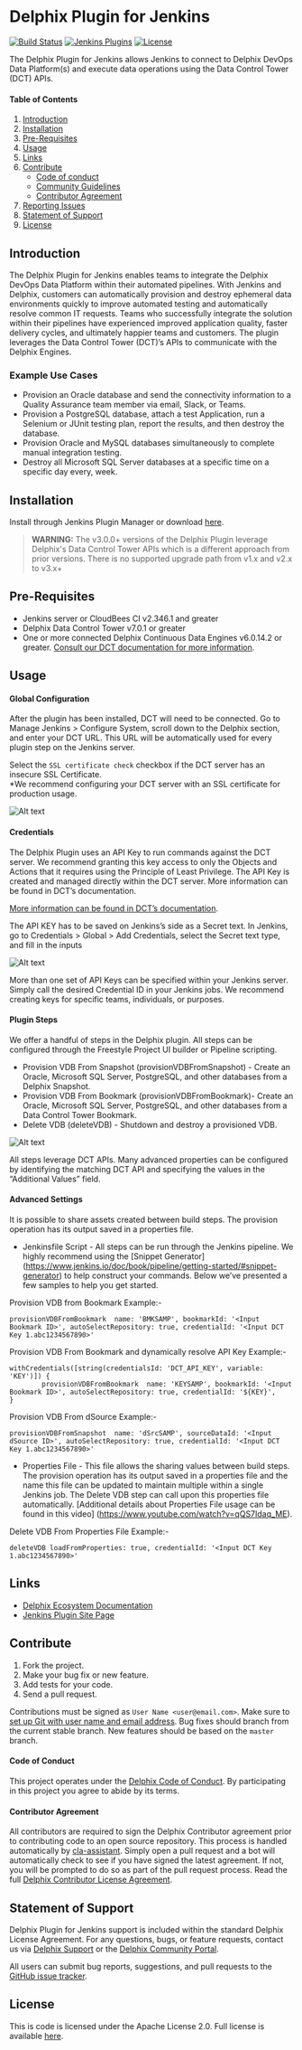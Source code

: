 # Delphix Plugin for Jenkins

[![Build Status](https://ci.jenkins.io/buildStatus/icon?job=Plugins/delphix-plugin/master)](https://ci.jenkins.io/job/Plugins/job/delphix-plugin/)
[![Jenkins Plugins](https://img.shields.io/jenkins/plugin/v/delphix.svg)](https://plugins.jenkins.io/delphix)
[![License](https://img.shields.io/github/license/jenkinsci/delphix-plugin.svg)](LICENSE)

The Delphix Plugin for Jenkins allows Jenkins to connect to Delphix DevOps Data Platform(s) and execute data operations using the Data Control Tower (DCT) APIs.

#### Table of Contents
1.  [Introduction](#Introduction)
2.  [Installation](#installation)
3.  [Pre-Requisites](#requirements)
4.  [Usage](#usage)
5.  [Links](#links)
6.  [Contribute](#contribute)
    *   [Code of conduct](#code-of-conduct)
    *   [Community Guidelines](#community-guidelines)
    *   [Contributor Agreement](#contributor-agreement)
7.  [Reporting Issues](#reporting-issues)
8.  [Statement of Support](#statement-of-support)
9.  [License](#license)

## <a id="Introduction"></a>Introduction

The Delphix Plugin for Jenkins enables teams to integrate the Delphix DevOps Data Platform within their automated pipelines. With Jenkins and Delphix, customers can automatically provision and destroy ephemeral data environments quickly to improve automated testing and automatically resolve common IT requests. Teams who successfully integrate the solution within their pipelines have experienced improved application quality, faster delivery cycles, and ultimately happier teams and customers. The plugin leverages the Data Control Tower (DCT)’s APIs to communicate with the Delphix Engines. 

### Example Use Cases
- Provision an Oracle database and send the connectivity information to a Quality Assurance team member via email, Slack, or Teams.
- Provision a PostgreSQL database, attach a test Application, run a Selenium or JUnit testing plan, report the results, and then destroy the database.
- Provision Oracle and MySQL databases simultaneously to complete manual integration testing.
- Destroy all Microsoft SQL Server databases at a specific time on a specific day every, week.

## <a id="installation"></a>Installation

Install through Jenkins Plugin Manager or download [here](https://plugins.jenkins.io/delphix).
> **WARNING:**
>The v3.0.0+ versions of the Delphix Plugin leverage Delphix's Data Control Tower APIs which is a different approach from prior versions. There is no supported upgrade path from v1.x and v2.x to v3.x+


## <a id="requirements"></a>Pre-Requisites

- Jenkins server or CloudBees CI v2.346.1 and greater
- Delphix Data Control Tower v7.0.1 or greater
- One or more connected Delphix Continuous Data Engines v6.0.14.2 or greater.
[Consult our DCT documentation for more information](https://dct.delphix.com/docs).
  

## <a id="usage"></a>Usage

#### **Global Configuration**

After the plugin has been installed, DCT will need to be connected. Go to Manage Jenkins > Configure System, scroll down to the Delphix section, and enter your DCT URL. This URL will be automatically used for every plugin step on the Jenkins server.

Select the `SSL certificate check` checkbox if the DCT server has an insecure SSL Certificate. 
<br/>*We recommend configuring your DCT server with an SSL certificate for production usage.

![Alt text](images/configuration.png)

#### **Credentials**

The Delphix Plugin uses an API Key to run commands against the DCT server. We recommend granting this key access to only the Objects and Actions that it requires using the Principle of Least Privilege. The API Key is created and managed directly within the DCT server. More information can be found in DCT’s documentation.

[More information can be found in DCT’s documentation](https://dct.delphix.com/docs).

The API KEY has to be saved on Jenkins’s side as a Secret text. In Jenkins, go to Credentials > Global > Add Credentials, select the Secret text type, and fill in the inputs

![Alt text](images/credentials.png)

More than one set of API Keys can be specified within your Jenkins server. Simply call the desired Credential ID in your Jenkins jobs. We recommend creating keys for specific teams, individuals, or purposes.

#### **Plugin Steps**

We offer a handful of steps in the Delphix plugin. All steps can be configured through the Freestyle Project UI builder or Pipeline scripting.

*   Provision VDB From Snapshot (provisionVDBFromSnapshot) - Create an Oracle, Microsoft SQL Server, PostgreSQL, and other databases from a Delphix Snapshot.
*   Provision VDB From Bookmark (provisionVDBFromBookmark)- Create an Oracle, Microsoft SQL Server, PostgreSQL, and other databases from a Data Control Tower Bookmark.
*   Delete VDB (deleteVDB) - Shutdown and destroy a provisioned VDB.

![Alt text](images/build_step.png)

All steps leverage DCT APIs. Many advanced properties can be configured by identifying the matching DCT API and specifying the values in the “Additional Values” field.

#### **Advanced Settings**
It is possible to share assets created between build steps. The provision operation has its output saved in a properties file.

*   Jenkinsfile Script - All steps can be run through the Jenkins pipeline. We highly recommend using the [Snippet Generator] (https://www.jenkins.io/doc/book/pipeline/getting-started/#snippet-generator) to help construct your commands. Below we’ve presented a few samples to help you get started. 

Provision VDB from Bookmark Example:-

```  
provisionVDBFromBookmark  name: 'BMKSAMP', bookmarkId: '<Input Bookmark ID>', autoSelectRepository: true, credentialId: '<Input DCT Key 1.abc1234567890>'
```  

Provision VDB From Bookmark and dynamically resolve API Key Example:-

```  
withCredentials([string(credentialsId: 'DCT_API_KEY', variable: 'KEY')]) {
      	provisionVDBFromBookmark  name: 'KEYSAMP', bookmarkId: '<Input Bookmark ID>', autoSelectRepository: true, credentialId: '${KEY}',
} 
```  

Provision VDB From dSource Example:-
```  
provisionVDBFromSnapshot  name: 'dSrcSAMP', sourceDataId: '<Input dSource ID>', autoSelectRepository: true, credentialId: '<Input DCT Key 1.abc1234567890>'  
```  

*   Properties File - This file allows the sharing values between build steps. The provision operation has its output saved in a properties file and the name this file can be updated to maintain multiple within a single Jenkins job. The Delete VDB step can call upon this properties file automatically. [Additional details about Properties File usage can be found in this video] (https://www.youtube.com/watch?v=qQS7Idaq_ME).

Delete VDB From Properties File Example:-

```  
deleteVDB loadFromProperties: true, credentialId: '<Input DCT Key 1.abc1234567890>' 
```  
 

## <a id="links"></a>Links

*   [Delphix Ecosystem Documentation](https://ecosystem.delphix.com/docs/main/jenkins)
*   [Jenkins Plugin Site Page](https://plugins.jenkins.io/delphix)

## <a id="contribute"></a>Contribute

1.  Fork the project.
2.  Make your bug fix or new feature.
3.  Add tests for your code.
4.  Send a pull request.

Contributions must be signed as `User Name <user@email.com>`. Make sure to [set up Git with user name and email address](https://git-scm.com/book/en/v2/Getting-Started-First-Time-Git-Setup). Bug fixes should branch from the current stable branch. New features should be based on the `master` branch.

#### <a id="code-of-conduct"></a>Code of Conduct

This project operates under the [Delphix Code of Conduct](https://delphix.github.io/code-of-conduct.html). By participating in this project you agree to abide by its terms.

#### <a id="contributor-agreement"></a>Contributor Agreement

All contributors are required to sign the Delphix Contributor agreement prior to contributing code to an open source repository. This process is handled automatically by [cla-assistant](https://cla-assistant.io/). Simply open a pull request and a bot will automatically check to see if you have signed the latest agreement. If not, you will be prompted to do so as part of the pull request process. Read the full [Delphix Contributor License Agreement](https://delphix.github.io/contributor-agreement.html).


## <a id="statement-of-support"></a>Statement of Support

Delphix Plugin for Jenkins support is included within the standard Delphix License Agreement. For any questions, bugs, or feature requests, contact us via [Delphix Support](https://support.delphix.com/) or the [Delphix Community Portal](https://community.delphix.com/home).

All users can submit bug reports, suggestions, and pull requests to the [GitHub issue tracker](https://github.com/jenkinsci/delphix-plugin/issues).


## <a id="license"></a>License

This is code is licensed under the Apache License 2.0. Full license is available [here](./LICENSE).
